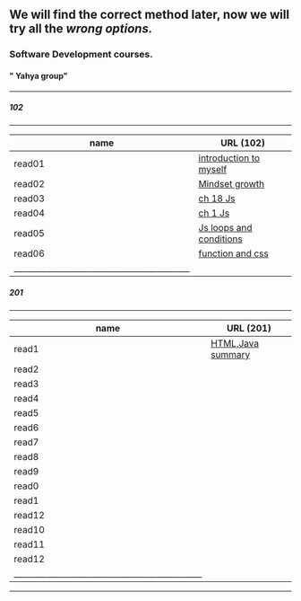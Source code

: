 
## We will find the correct method later, now we will try all the ***wrong options.***  

<!-- <img align="right" width="33%" src="11.jpg">  -->

### Software Development courses.          
####  " Yahya group"
____________________________________________________________________________________________________________________
##### 102
_____________________________________________
| name   | URL (102)                        |                    
|--------|----------------------------------|
| read01 | [introduction to myself](1.md)   |
| read02 | [Mindset growth](22.md)          |
| read03 | [ch 18 Js](3.md)                 |
| read04 | [ch 1 Js](4.md)                  |
| read05 | [Js loops and conditions](55.md) |
| read06 | [function and css](06read.md)    |
|___________________________________________|


##### 201 
________________________________________________
| name   | URL (201)                           |
|--------|-------------------------------------|
| read1  | [HTML,Java summary](201/class01.md) |
| read2  | [](201/class02.md)                  |
| read3  | [](201/class03.md)                  |
| read4  | [](201/class04.md)                  |
| read5  | [](201/class05.md)                  |
| read6  | [](201/class06.md)                  |
| read7  | [](201/class07.md)                  |
| read8  | [](201/class08.md)                  |
| read9  | [](201/class09.md)                  |
| read0  | [](201/class10.md)                  |
| read1  | [](201/class11.md)                  |
| read12 | [](201/class12.md)                  |
| read10 | [](201/class13.md)                  |
| read11 | [](201/class14.md)                  |
| read12 | [](201/class15.md)                  |
|______________________________________________|

____________________________________________________________________________________________________________________
